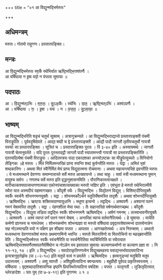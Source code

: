 +++
title = "०१ आ विद्युन्मद्भिर्मरुतः"

+++
## अधिमन्त्रम्
मरुतः। गोतमो राहूगणः। प्रस्तारपङ्क्तिः।

## मन्त्रः
आ वि॒द्युन्म॑द्भिर्मरुतः स्व॒र्कै रथे॑भिर्यात ऋष्टि॒मद्भि॒रश्व॑पर्णैः ।  
आ वर्षि॑ष्ठया न इ॒षा वयो॒ न प॑प्तता सुमायाः ॥

## पदपाठः
आ । वि॒द्युन्म॑त्ऽभिः । म॒रु॒तः॒ । सु॒ऽअ॒र्कैः । रथे॑भिः । या॒त॒ । ऋ॒ष्टि॒मत्ऽभिः॑ । अश्व॑ऽपर्णैः ।  
आ । वर्षि॑ष्ठया । नः॒ । इ॒षा । वयः॑ । न । प॒प्त॒त॒ । सु॒ऽमा॒याः॒ ॥

## भाष्यम्
आ विद्युन्मद्भिरिति षडृचं चतुर्थं सूक्तम् । अत्रानुक्रम्यते । आ विद्युन्मद्भिराद्यान्ते प्रस्तारपङ्क्ती पंचमी विराड्रूपेति । पूर्ववदृषिदेवते । आद्या षष्ठी च द्वे प्रस्तारपङ्क्ती । आद्यौ पादौ जागतौ तृतीयचतुर्थौ गायत्रौ यस्याः सा प्रस्तारपङ्क्तिः । सूत्रितं च । प्रस्तारपङ्क्तिः पुरतः । पिं ३-४० इति । अस्यायमर्थः । जागतौ गायत्रौ चेत्यनुवर्तते । यदि पुरतः पुरस्ताद्द्वौ जागतौ पादौ स्यातामन्त्यौ गायत्रौ सा प्रस्तारपङ्क्तिरिति । एतत्त्यदित्येषा पंचमी विराड्रूपा । आदितस्त्रयः पादा एकादशका अन्त्योऽष्टकः सा मीड्रूपेत्युच्यते ॥ विनियोगो लैङ्गिकः ॥हे मरुतः । मितं निर्मितमन्तरिक्षं प्राप्य रुवन्ति शब्दं कुर्वन्तीति मरुतः । यद्वा । अमितं भृशं शब्दकारिणः । अथवा मितं स्वैर्निर्मितं मेघं प्राप्य विद्युदात्मना रोचमानाः । अथवा महत्यन्त्यरिक्षे द्रवन्तीति मरुतः । ये मध्यमस्थाने देवगणाः समाम्नातास्ते सर्वे मरुत आख्यायन्ते । तथा चाहुः । सर्वा स्त्री मध्यमस्थाना पुमान् वायुश्च सर्वगः । गणाश्च सर्वे मरुत इति वृद्धानुशासनमिति । पौराणिकास्त्वाचक्षते । मारीचात्कश्यपात्सप्तगणात्मका एकोनपंचाशत्सख्याका मरुतो जज्ञिर इति । एवंभूता हे मरुतो रथेभिरात्मीयै रथैरा यात अस्मदीयं यज्ञमागच्छत । कीदृशै रथैः । विद्युन्मद्भिः । विद्योतनं विद्युत् । विशिष्टदीप्तियुक्तैः स्वर्कैः स्वर्चनैः शोभनगमनयुक्तैः । यद्वा । शोभनमर्कोऽर्चनं स्तुतिर्येषामस्ति तादृशैः । अथवा शोभनदीप्तियुक्तैः । ऋष्विमद्भिः । ऋष्टयः शक्तिरूपाण्यायुधानि । स्थूणा इत्यन्ये । तद्वद्भिः । अश्वपर्णैः । अश्वानां पतनं गमनं येषामस्ति तादृशैः । यद्वा । रंहणशीला मेघा रथाः । तैः सहान्तरिक्षे वर्षणार्थमागच्छथ । कीदृशैः विद्युन्मद्भिः । विद्युता तडिता तद्वद्भिः स्वर्कैः शोभनगमनैः ऋष्विमद्भिः । अर्षणं गमनम् । तत्स्वभावनीरयुक्तैः । आश्वपणैः । अश्वं व्याप्तं पर्णं पतनं गमनं येषाम् । अन्तरिक्षं व्याप्य वर्तमानैरित्यर्थः । हे सुमायाः । मायेति कर्मणो ज्ञानस्य च नामधेयम् । शोभनकर्माणः शोभनप्रज्ञा वा मरुतो वर्षिष्ठया प्रवृद्दतरयेषास्मभ्यं दातव्येनान्नेन सह नोऽस्मान्प्रति वयो न पक्षिण इव शीघ्रमा पप्तत । आपतत । आगच्छतेत्यर्थः । अत्र निरुक्तम् । अथातो मध्यस्थाना देवगणास्तेषां मरुतः प्रथमागामिनो भवन्ति । मरुतो मितराविणो वा मितरोचिनो वा महद्ब्रवन्तीति वेति । विद्युन्मद्भिर्मरुतः स्वर्कैः स्वंचनैरिति वा स्वर्चनैरितिवा स्वर्चिभिरिति वा रथैरायात ऋष्विमद्भिरश्वपर्णैरश्वपतनैर्वर्षिष्ठेन च नोऽन्नेन वय इवापतत सुमायाः कल्याणकर्माणो वा कल्याण प्रज्ञा वा । नि ११-१३, १४ । इति ॥ विद्युन्मद्भिः । यवादेराकृतिगणत्वेन विद्युच्छब्डस्य यवाद्यन्तर्भावादयवादिभ्य इत्यत्रानुवृत्तेर्झयः (पा ८-२-१०) इति मतुपो वत्वं न प्रवर्तते । ऋष्विमद्भिः । ह्रस्वनुड्भ्यां मतुबिति मतुप उदात्तत्वम् । अश्वपर्णैः । अशू व्याप्तौ । अशिप्रुषीत्यादिना क्वन्प्रत्ययः । बहुव्रीहौ पूर्वपद प्रकृतिस्वरत्वम् । वर्षिष्ठया । वृद्दशब्दादातिशायनिक इष्ठनि प्रियस्थिरेत्यादिना वर्षादेशः । पप्तत । पत्लृगतौ । लुङिलृदित्त्वात् च्लेरङादेशः । पतः पुम् (पा ७-४-१९) इति पुगागमः ॥ १ ॥
